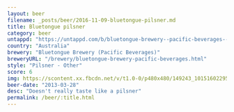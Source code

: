 ```yaml
---
layout: beer
filename: _posts/beer/2016-11-09-bluetongue-pilsner.md
title: Bluetongue pilsner
category: beer
untappd: "https://untappd.com/b/bluetongue-brewery--pacific-beverages--traditional-pilsener/11351"
country: "Australia"
brewery: "Bluetongue Brewery (Pacific Beverages)"
breweryURL: "/brewery/bluetongue-brewery-pacific-beverages.html"
style: "Pilsner - Other"
score: 6
img: https://scontent.xx.fbcdn.net/v/t1.0-0/p480x480/149243_10151602295168745_1910196412_n.jpg?_nc_cat=103&_nc_ht=scontent.xx&oh=c99979b2696943b5a2cb10289b523b84&oe=5CD9F0C7
beer-date: "2013-03-28"
desc: "Doesn't really taste like a pilsner"
permalink: /beer/:title.html
---
```

